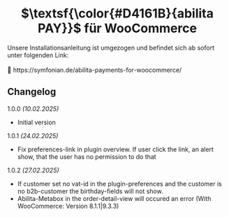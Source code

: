 
<h1 align="center">$\textsf{\color{#D4161B}{abilita PAY}}$ für WooCommerce</h1>
Unsere Installationsanleitung ist umgezogen und befindet sich ab sofort unter folgenden Link:
<br><br>
🚀️ https://symfonian.de/abilita-payments-for-woocommerce/

<h2>Changelog</h2>

1.0.0 *(10.02.2025)*

* Initial version

1.0.1 *(24.02.2025)*

* Fix preferences-link in plugin overview. If user click the link, an alert show, that the user has no permission to do that

1.0.2 *(27.02.2025)*

* If customer set no vat-id in the plugin-preferences and the customer is no b2b-customer the birthday-fields will not show.
* Abilita-Metabox in the order-detail-view will occured an error (With WooCommerce: Version 8.1.1|9.3.3)
